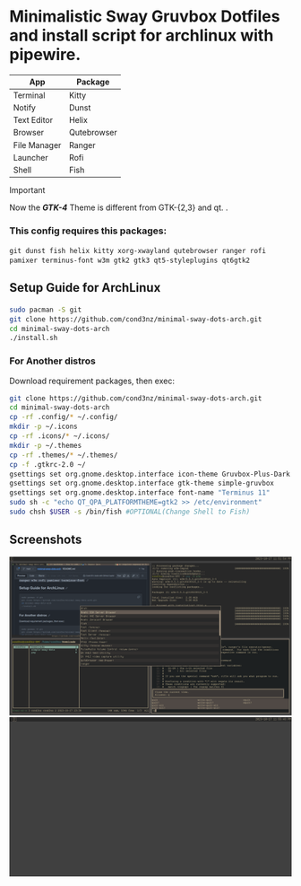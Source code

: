 # Minimalistic Sway Gruvbox Dotfiles and install script for archlinux with pipewire.

|     App     | Package     |
|-------------|-------------|
| Terminal    | Kitty       |
| Notify      | Dunst       |
| Text Editor | Helix       |
| Browser     | Qutebrowser |
| File Manager| Ranger      |
| Launcher    | Rofi        |
| Shell       | Fish        |
> [!IMPORTANT]
> Now the **_GTK-4_** Theme is different from GTK-{2,3} and qt. .

### This config requires this packages: 
```git dunst fish helix kitty xorg-xwayland qutebrowser ranger rofi pamixer terminus-font w3m gtk2 gtk3 qt5-styleplugins qt6gtk2```

## Setup Guide for ArchLinux
```sh
sudo pacman -S git
git clone https://github.com/cond3nz/minimal-sway-dots-arch.git
cd minimal-sway-dots-arch
./install.sh
```
### For Another distros
Download requirement packages, then exec:
```sh
git clone https://github.com/cond3nz/minimal-sway-dots-arch.git
cd minimal-sway-dots-arch
cp -rf .config/* ~/.config/
mkdir -p ~/.icons
cp -rf .icons/* ~/.icons/
mkdir -p ~/.themes
cp -rf .themes/* ~/.themes/
cp -f .gtkrc-2.0 ~/
gsettings set org.gnome.desktop.interface icon-theme Gruvbox-Plus-Dark
gsettings set org.gnome.desktop.interface gtk-theme simple-gruvbox
gsettings set org.gnome.desktop.interface font-name "Terminus 11"
sudo sh -c "echo QT_QPA_PLATFORMTHEME=gtk2 >> /etc/environment"
sudo chsh $USER -s /bin/fish #OPTIONAL(Change Shell to Fish)
```
## Screenshots
![Alt text](screenshot.png)
![Alt text](screenshot1.png)
